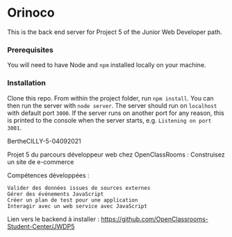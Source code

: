 # Orinoco #

This is the back end server for Project 5 of the Junior Web Developer path.

### Prerequisites ###

You will need to have Node and `npm` installed locally on your machine.

### Installation ###

Clone this repo. From within the project folder, run `npm install`. You 
can then run the server with `node server`. 
The server should run on `localhost` with default port `3000`. If the
server runs on another port for any reason, this is printed to the
console when the server starts, e.g. `Listening on port 3001`.


BertheCILLY-5-04092021

Projet 5 du parcours développeur web chez OpenClassRooms : Construisez un site de e-commerce

Compétences développées :

    Valider des données issues de sources externes
    Gérer des événements JavaScript
    Créer un plan de test pour une application
    Interagir avec un web service avec JavaScript

Lien vers le backend à installer : https://github.com/OpenClassrooms-Student-Center/JWDP5
